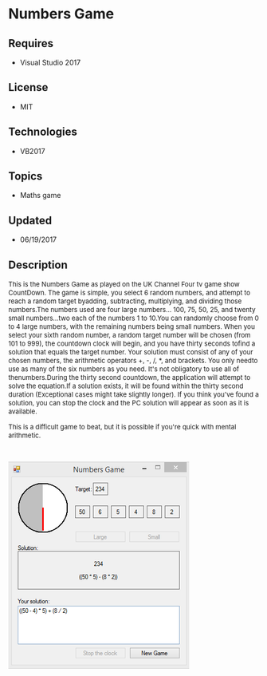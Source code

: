 # Numbers Game
## Requires
- Visual Studio 2017
## License
- MIT
## Technologies
- VB2017
## Topics
- Maths game
## Updated
- 06/19/2017
## Description

<p><span style="font-size:small">This is the Numbers Game as played on the UK Channel Four tv game show CountDown. The&nbsp;game is simple, you select 6 random numbers, and attempt to reach a random target byadding, subtracting, multiplying, and dividing those
 numbers.The numbers used are four large numbers... 100, 75, 50, 25, and twenty small numbers...two each of the numbers 1 to 10.You can randomly choose from 0 to 4 large numbers, with the remaining numbers being small&nbsp;numbers. When you select your sixth
 random number, a random target number will be chosen&nbsp;(from 101 to 999), the countdown clock will begin, and you have thirty seconds tofind a solution that equals the target number. Your solution must consist of any of your chosen numbers, the arithmetic
 operators &#43;, -, /, *, and brackets. You only needto use as many of the six numbers as you need. It's not obligatory to use all of thenumbers.During the thirty second countdown, the application will attempt to solve the equation.If a solution exists, it will
 be found within the thirty second duration (Exceptional&nbsp;cases might take slightly longer). If you think you've found a solution, you can stop&nbsp;the clock and the PC solution will appear as soon as it is available.</span></p>
<p><span style="font-size:small">This is a difficult game to beat, but it is possible if you're quick with mental arithmetic.</span></p>
<p>&nbsp;</p>
<p><span style="font-size:small"><img id="174620" src="174620-20-06-2017_01.50.31.png" alt="" width="363" height="417"><br>
</span></p>
